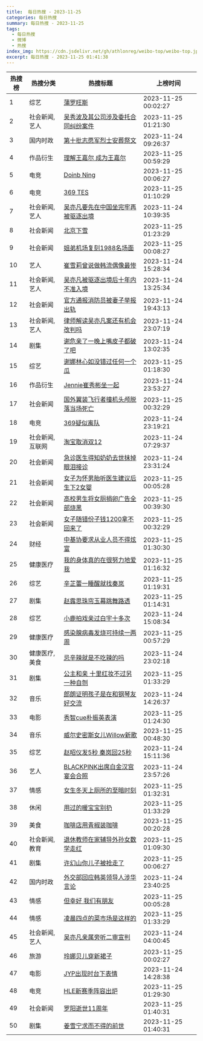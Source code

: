 ```yaml
---
title:  每日热搜 - 2023-11-25
categories: 每日热搜
summary: 每日热搜 - 2023-11-25
tags:
  - 每日热搜
  - 微博
  - 热搜
index_img: https://cdn.jsdelivr.net/gh/athlonreg/weibo-top/weibo-top.jpeg
excerpt: 每日热搜 - 2023-11-25 01:41:38
---
```


| 热搜榜 | 热搜分类 | 热搜标题 | 上榜时间 |
| --- | --- | --- | --- |
| 1 | 综艺 | [蒲罗旺斯](https://s.weibo.com/weibo%3Fq%3D%2523%E8%92%B2%E7%BD%97%E6%97%BA%E6%96%AF%2523) | 2023-11-25 00:02:27 | 
| 2 | 社会新闻,艺人 | [吴秀波及其公司涉及委托合同纠纷案件](https://s.weibo.com/weibo%3Fq%3D%2523%E5%90%B4%E7%A7%80%E6%B3%A2%E5%8F%8A%E5%85%B6%E5%85%AC%E5%8F%B8%E6%B6%89%E5%8F%8A%E5%A7%94%E6%89%98%E5%90%88%E5%90%8C%E7%BA%A0%E7%BA%B7%E6%A1%88%E4%BB%B6%2523) | 2023-11-25 01:21:30 | 
| 3 | 国内时政 | [第十批志愿军烈士安葬祭文](https://s.weibo.com/weibo%3Fq%3D%2523%E7%AC%AC%E5%8D%81%E6%89%B9%E5%BF%97%E6%84%BF%E5%86%9B%E7%83%88%E5%A3%AB%E5%AE%89%E8%91%AC%E7%A5%AD%E6%96%87%2523) | 2023-11-24 09:26:37 | 
| 4 | 作品衍生 | [理解王嘉尔 成为王嘉尔](https://s.weibo.com/weibo%3Fq%3D%2523%E7%90%86%E8%A7%A3%E7%8E%8B%E5%98%89%E5%B0%94%20%E6%88%90%E4%B8%BA%E7%8E%8B%E5%98%89%E5%B0%94%2523) | 2023-11-25 00:59:29 | 
| 5 | 电竞 | [Doinb Ning](https://s.weibo.com/weibo%3Fq%3D%2523Doinb%20Ning%2523) | 2023-11-25 00:06:27 | 
| 6 | 电竞 | [369 TES](https://s.weibo.com/weibo%3Fq%3D%2523369%20TES%2523) | 2023-11-25 01:10:29 | 
| 7 | 社会新闻,艺人 | [吴亦凡要先在中国坐完牢再被驱逐出境](https://s.weibo.com/weibo%3Fq%3D%2523%E5%90%B4%E4%BA%A6%E5%87%A1%E8%A6%81%E5%85%88%E5%9C%A8%E4%B8%AD%E5%9B%BD%E5%9D%90%E5%AE%8C%E7%89%A2%E5%86%8D%E8%A2%AB%E9%A9%B1%E9%80%90%E5%87%BA%E5%A2%83%2523) | 2023-11-24 10:39:35 | 
| 8 | 社会新闻 | [北京下雪](https://s.weibo.com/weibo%3Fq%3D%2523%E5%8C%97%E4%BA%AC%E4%B8%8B%E9%9B%AA%2523) | 2023-11-25 01:23:29 | 
| 9 | 社会新闻 | [姐弟机场复刻1988名场面](https://s.weibo.com/weibo%3Fq%3D%2523%E5%A7%90%E5%BC%9F%E6%9C%BA%E5%9C%BA%E5%A4%8D%E5%88%BB1988%E5%90%8D%E5%9C%BA%E9%9D%A2%2523) | 2023-11-25 00:08:27 | 
| 10 | 艺人 | [崔雪莉曾说做韩流偶像最惨](https://s.weibo.com/weibo%3Fq%3D%2523%E5%B4%94%E9%9B%AA%E8%8E%89%E6%9B%BE%E8%AF%B4%E5%81%9A%E9%9F%A9%E6%B5%81%E5%81%B6%E5%83%8F%E6%9C%80%E6%83%A8%2523) | 2023-11-24 15:28:34 | 
| 11 | 社会新闻,艺人 | [吴亦凡被驱逐出境后十年内不准入境](https://s.weibo.com/weibo%3Fq%3D%2523%E5%90%B4%E4%BA%A6%E5%87%A1%E8%A2%AB%E9%A9%B1%E9%80%90%E5%87%BA%E5%A2%83%E5%90%8E%E5%8D%81%E5%B9%B4%E5%86%85%E4%B8%8D%E5%87%86%E5%85%A5%E5%A2%83%2523) | 2023-11-24 13:25:34 | 
| 12 | 社会新闻 | [官方通报消防员被妻子举报出轨](https://s.weibo.com/weibo%3Fq%3D%2523%E5%AE%98%E6%96%B9%E9%80%9A%E6%8A%A5%E6%B6%88%E9%98%B2%E5%91%98%E8%A2%AB%E5%A6%BB%E5%AD%90%E4%B8%BE%E6%8A%A5%E5%87%BA%E8%BD%A8%2523) | 2023-11-24 19:43:13 | 
| 13 | 社会新闻,艺人 | [律师解读吴亦凡案还有机会改判吗](https://s.weibo.com/weibo%3Fq%3D%2523%E5%BE%8B%E5%B8%88%E8%A7%A3%E8%AF%BB%E5%90%B4%E4%BA%A6%E5%87%A1%E6%A1%88%E8%BF%98%E6%9C%89%E6%9C%BA%E4%BC%9A%E6%94%B9%E5%88%A4%E5%90%97%2523) | 2023-11-24 23:07:19 | 
| 14 | 剧集 | [谢危亲了一晚上嘴皮子都破了吧](https://s.weibo.com/weibo%3Fq%3D%2523%E8%B0%A2%E5%8D%B1%E4%BA%B2%E4%BA%86%E4%B8%80%E6%99%9A%E4%B8%8A%E5%98%B4%E7%9A%AE%E5%AD%90%E9%83%BD%E7%A0%B4%E4%BA%86%E5%90%A7%2523) | 2023-11-24 13:02:35 | 
| 15 | 综艺 | [谢娜林心如没错过任何一个瓜](https://s.weibo.com/weibo%3Fq%3D%2523%E8%B0%A2%E5%A8%9C%E6%9E%97%E5%BF%83%E5%A6%82%E6%B2%A1%E9%94%99%E8%BF%87%E4%BB%BB%E4%BD%95%E4%B8%80%E4%B8%AA%E7%93%9C%2523) | 2023-11-25 01:18:30 | 
| 16 | 作品衍生 | [Jennie崔秀彬坐一起](https://s.weibo.com/weibo%3Fq%3D%2523Jennie%E5%B4%94%E7%A7%80%E5%BD%AC%E5%9D%90%E4%B8%80%E8%B5%B7%2523) | 2023-11-24 23:53:27 | 
| 17 | 社会新闻 | [国外翼装飞行者撞机头颅脱落当场死亡](https://s.weibo.com/weibo%3Fq%3D%2523%E5%9B%BD%E5%A4%96%E7%BF%BC%E8%A3%85%E9%A3%9E%E8%A1%8C%E8%80%85%E6%92%9E%E6%9C%BA%E5%A4%B4%E9%A2%85%E8%84%B1%E8%90%BD%E5%BD%93%E5%9C%BA%E6%AD%BB%E4%BA%A1%2523) | 2023-11-25 00:32:29 | 
| 18 | 电竞 | [369疑似离队](https://s.weibo.com/weibo%3Fq%3D%2523369%E7%96%91%E4%BC%BC%E7%A6%BB%E9%98%9F%2523) | 2023-11-24 23:19:21 | 
| 19 | 社会新闻,互联网 | [淘宝取消双12](https://s.weibo.com/weibo%3Fq%3D%2523%E6%B7%98%E5%AE%9D%E5%8F%96%E6%B6%88%E5%8F%8C12%2523) | 2023-11-24 07:29:37 | 
| 20 | 社会新闻 | [急诊医生得知奶奶去世抹掉眼泪接诊](https://s.weibo.com/weibo%3Fq%3D%2523%E6%80%A5%E8%AF%8A%E5%8C%BB%E7%94%9F%E5%BE%97%E7%9F%A5%E5%A5%B6%E5%A5%B6%E5%8E%BB%E4%B8%96%E6%8A%B9%E6%8E%89%E7%9C%BC%E6%B3%AA%E6%8E%A5%E8%AF%8A%2523) | 2023-11-24 23:31:24 | 
| 21 | 社会新闻 | [女子为怀男胎听医生建议后生下2女婴](https://s.weibo.com/weibo%3Fq%3D%2523%E5%A5%B3%E5%AD%90%E4%B8%BA%E6%80%80%E7%94%B7%E8%83%8E%E5%90%AC%E5%8C%BB%E7%94%9F%E5%BB%BA%E8%AE%AE%E5%90%8E%E7%94%9F%E4%B8%8B2%E5%A5%B3%E5%A9%B4%2523) | 2023-11-25 00:05:28 | 
| 22 | 社会新闻 | [高校男生将女厕捐卵广告全部烧黑](https://s.weibo.com/weibo%3Fq%3D%2523%E9%AB%98%E6%A0%A1%E7%94%B7%E7%94%9F%E5%B0%86%E5%A5%B3%E5%8E%95%E6%8D%90%E5%8D%B5%E5%B9%BF%E5%91%8A%E5%85%A8%E9%83%A8%E7%83%A7%E9%BB%91%2523) | 2023-11-25 00:39:30 | 
| 23 | 社会新闻 | [女子随错份子钱1200拿不回来了](https://s.weibo.com/weibo%3Fq%3D%2523%E5%A5%B3%E5%AD%90%E9%9A%8F%E9%94%99%E4%BB%BD%E5%AD%90%E9%92%B11200%E6%8B%BF%E4%B8%8D%E5%9B%9E%E6%9D%A5%E4%BA%86%2523) | 2023-11-25 00:32:29 | 
| 24 | 财经 | [中基协要求从业人员不得炫富](https://s.weibo.com/weibo%3Fq%3D%2523%E4%B8%AD%E5%9F%BA%E5%8D%8F%E8%A6%81%E6%B1%82%E4%BB%8E%E4%B8%9A%E4%BA%BA%E5%91%98%E4%B8%8D%E5%BE%97%E7%82%AB%E5%AF%8C%2523) | 2023-11-25 01:30:30 | 
| 25 | 健康医疗 | [我的身体真的在很努力地爱我](https://s.weibo.com/weibo%3Fq%3D%2523%E6%88%91%E7%9A%84%E8%BA%AB%E4%BD%93%E7%9C%9F%E7%9A%84%E5%9C%A8%E5%BE%88%E5%8A%AA%E5%8A%9B%E5%9C%B0%E7%88%B1%E6%88%91%2523) | 2023-11-25 01:16:32 | 
| 26 | 综艺 | [辛芷蕾一睡醒就找秦岚](https://s.weibo.com/weibo%3Fq%3D%2523%E8%BE%9B%E8%8A%B7%E8%95%BE%E4%B8%80%E7%9D%A1%E9%86%92%E5%B0%B1%E6%89%BE%E7%A7%A6%E5%B2%9A%2523) | 2023-11-25 01:19:31 | 
| 27 | 剧集 | [赵露思珠帘玉幕跳舞路透](https://s.weibo.com/weibo%3Fq%3D%2523%E8%B5%B5%E9%9C%B2%E6%80%9D%E7%8F%A0%E5%B8%98%E7%8E%89%E5%B9%95%E8%B7%B3%E8%88%9E%E8%B7%AF%E9%80%8F%2523) | 2023-11-25 01:14:31 | 
| 28 | 综艺 | [小鹿拍戏亲过白宇十多次](https://s.weibo.com/weibo%3Fq%3D%2523%E5%B0%8F%E9%B9%BF%E6%8B%8D%E6%88%8F%E4%BA%B2%E8%BF%87%E7%99%BD%E5%AE%87%E5%8D%81%E5%A4%9A%E6%AC%A1%2523) | 2023-11-24 15:08:34 | 
| 29 | 健康医疗 | [感染腺病毒发烧可持续一两周](https://s.weibo.com/weibo%3Fq%3D%2523%E6%84%9F%E6%9F%93%E8%85%BA%E7%97%85%E6%AF%92%E5%8F%91%E7%83%A7%E5%8F%AF%E6%8C%81%E7%BB%AD%E4%B8%80%E4%B8%A4%E5%91%A8%2523) | 2023-11-25 00:57:29 | 
| 30 | 健康医疗,美食 | [忌辛辣就是不吃辣的吗](https://s.weibo.com/weibo%3Fq%3D%2523%E5%BF%8C%E8%BE%9B%E8%BE%A3%E5%B0%B1%E6%98%AF%E4%B8%8D%E5%90%83%E8%BE%A3%E7%9A%84%E5%90%97%2523) | 2023-11-24 23:02:18 | 
| 31 | 剧集 | [公主和亲 十里红妆不过另一种自刎](https://s.weibo.com/weibo%3Fq%3D%2523%E5%85%AC%E4%B8%BB%E5%92%8C%E4%BA%B2%20%E5%8D%81%E9%87%8C%E7%BA%A2%E5%A6%86%E4%B8%8D%E8%BF%87%E5%8F%A6%E4%B8%80%E7%A7%8D%E8%87%AA%E5%88%8E%2523) | 2023-11-25 01:33:29 | 
| 32 | 音乐 | [郎朗证明孩子是在和钢琴友好交流](https://s.weibo.com/weibo%3Fq%3D%2523%E9%83%8E%E6%9C%97%E8%AF%81%E6%98%8E%E5%AD%A9%E5%AD%90%E6%98%AF%E5%9C%A8%E5%92%8C%E9%92%A2%E7%90%B4%E5%8F%8B%E5%A5%BD%E4%BA%A4%E6%B5%81%2523) | 2023-11-24 14:26:37 | 
| 33 | 电影 | [秀智cue朴振英表演](https://s.weibo.com/weibo%3Fq%3D%2523%E7%A7%80%E6%99%BAcue%E6%9C%B4%E6%8C%AF%E8%8B%B1%E8%A1%A8%E6%BC%94%2523) | 2023-11-25 01:24:30 | 
| 34 | 音乐 | [威尔史密斯女儿Willow新歌](https://s.weibo.com/weibo%3Fq%3D%2523%E5%A8%81%E5%B0%94%E5%8F%B2%E5%AF%86%E6%96%AF%E5%A5%B3%E5%84%BFWillow%E6%96%B0%E6%AD%8C%2523) | 2023-11-25 00:48:30 | 
| 35 | 综艺 | [赵昭仪发5秒 秦岚回25秒](https://s.weibo.com/weibo%3Fq%3D%2523%E8%B5%B5%E6%98%AD%E4%BB%AA%E5%8F%915%E7%A7%92%20%E7%A7%A6%E5%B2%9A%E5%9B%9E25%E7%A7%92%2523) | 2023-11-24 15:11:36 | 
| 36 | 艺人 | [BLACKPINK出席白金汉宫宴会合照](https://s.weibo.com/weibo%3Fq%3D%2523BLACKPINK%E5%87%BA%E5%B8%AD%E7%99%BD%E9%87%91%E6%B1%89%E5%AE%AB%E5%AE%B4%E4%BC%9A%E5%90%88%E7%85%A7%2523) | 2023-11-24 23:57:26 | 
| 37 | 情感 | [女生冬天上厕所的至暗时刻](https://s.weibo.com/weibo%3Fq%3D%2523%E5%A5%B3%E7%94%9F%E5%86%AC%E5%A4%A9%E4%B8%8A%E5%8E%95%E6%89%80%E7%9A%84%E8%87%B3%E6%9A%97%E6%97%B6%E5%88%BB%2523) | 2023-11-25 01:32:31 | 
| 38 | 休闲 | [用过的暖宝宝别扔](https://s.weibo.com/weibo%3Fq%3D%2523%E7%94%A8%E8%BF%87%E7%9A%84%E6%9A%96%E5%AE%9D%E5%AE%9D%E5%88%AB%E6%89%94%2523) | 2023-11-25 01:33:29 | 
| 39 | 美食 | [咖啡店用青椒装咖啡](https://s.weibo.com/weibo%3Fq%3D%2523%E5%92%96%E5%95%A1%E5%BA%97%E7%94%A8%E9%9D%92%E6%A4%92%E8%A3%85%E5%92%96%E5%95%A1%2523) | 2023-11-25 00:20:28 | 
| 40 | 社会新闻,教育 | [退休教师在家辅导外孙女数学走红](https://s.weibo.com/weibo%3Fq%3D%2523%E9%80%80%E4%BC%91%E6%95%99%E5%B8%88%E5%9C%A8%E5%AE%B6%E8%BE%85%E5%AF%BC%E5%A4%96%E5%AD%99%E5%A5%B3%E6%95%B0%E5%AD%A6%E8%B5%B0%E7%BA%A2%2523) | 2023-11-25 01:09:30 | 
| 41 | 剧集 | [许幻山你儿子被抢走了](https://s.weibo.com/weibo%3Fq%3D%2523%E8%AE%B8%E5%B9%BB%E5%B1%B1%E4%BD%A0%E5%84%BF%E5%AD%90%E8%A2%AB%E6%8A%A2%E8%B5%B0%E4%BA%86%2523) | 2023-11-25 00:06:27 | 
| 42 | 国内时政 | [外交部回应韩英领导人涉华言论](https://s.weibo.com/weibo%3Fq%3D%2523%E5%A4%96%E4%BA%A4%E9%83%A8%E5%9B%9E%E5%BA%94%E9%9F%A9%E8%8B%B1%E9%A2%86%E5%AF%BC%E4%BA%BA%E6%B6%89%E5%8D%8E%E8%A8%80%E8%AE%BA%2523) | 2023-11-24 23:40:25 | 
| 43 | 情感 | [但幸好 我们有朋友](https://s.weibo.com/weibo%3Fq%3D%2523%E4%BD%86%E5%B9%B8%E5%A5%BD%20%E6%88%91%E4%BB%AC%E6%9C%89%E6%9C%8B%E5%8F%8B%2523) | 2023-11-25 00:05:28 | 
| 44 | 情感 | [凌晨四点的菜市场是这样的](https://s.weibo.com/weibo%3Fq%3D%2523%E5%87%8C%E6%99%A8%E5%9B%9B%E7%82%B9%E7%9A%84%E8%8F%9C%E5%B8%82%E5%9C%BA%E6%98%AF%E8%BF%99%E6%A0%B7%E7%9A%84%2523) | 2023-11-25 01:33:29 | 
| 45 | 社会新闻,艺人 | [吴亦凡亲属旁听二审宣判](https://s.weibo.com/weibo%3Fq%3D%2523%E5%90%B4%E4%BA%A6%E5%87%A1%E4%BA%B2%E5%B1%9E%E6%97%81%E5%90%AC%E4%BA%8C%E5%AE%A1%E5%AE%A3%E5%88%A4%2523) | 2023-11-24 04:00:45 | 
| 46 | 旅游 | [玲娜贝儿穿新裙子](https://s.weibo.com/weibo%3Fq%3D%2523%E7%8E%B2%E5%A8%9C%E8%B4%9D%E5%84%BF%E7%A9%BF%E6%96%B0%E8%A3%99%E5%AD%90%2523) | 2023-11-25 00:02:27 | 
| 47 | 电影 | [JYP出现时台下表情](https://s.weibo.com/weibo%3Fq%3D%2523JYP%E5%87%BA%E7%8E%B0%E6%97%B6%E5%8F%B0%E4%B8%8B%E8%A1%A8%E6%83%85%2523) | 2023-11-24 14:28:38 | 
| 48 | 电竞 | [HLE新赛季阵容出炉](https://s.weibo.com/weibo%3Fq%3D%2523HLE%E6%96%B0%E8%B5%9B%E5%AD%A3%E9%98%B5%E5%AE%B9%E5%87%BA%E7%82%89%2523) | 2023-11-25 01:29:30 | 
| 49 | 社会新闻 | [罗阳逝世11周年](https://s.weibo.com/weibo%3Fq%3D%2523%E7%BD%97%E9%98%B3%E9%80%9D%E4%B8%9611%E5%91%A8%E5%B9%B4%2523) | 2023-11-25 01:40:31 | 
| 50 | 剧集 | [姜雪宁求而不得的前世](https://s.weibo.com/weibo%3Fq%3D%2523%E5%A7%9C%E9%9B%AA%E5%AE%81%E6%B1%82%E8%80%8C%E4%B8%8D%E5%BE%97%E7%9A%84%E5%89%8D%E4%B8%96%2523) | 2023-11-25 01:40:31 | 
